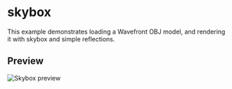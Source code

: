 # skybox

This example demonstrates loading a Wavefront OBJ model, and rendering it with
skybox and simple reflections.

## Preview

![Skybox preview](./output.png)
